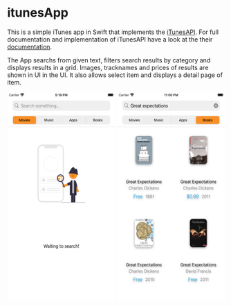 # itunesApp

This is a simple iTunes app in Swift that implements the [iTunesAPI](https://developer.apple.com/library/archive/documentation/AudioVideo/Conceptual/iTuneSearchAPI/index.html#//apple_ref/doc/uid/TP40017632-CH3-SW1). For full documentation and implementation of iTunesAPI have a look at the their [documentation](https://developer.apple.com/library/archive/documentation/AudioVideo/Conceptual/iTuneSearchAPI/Searching.html#//apple_ref/doc/uid/TP40017632-CH5-SW1). 


The App searchs from given text, filters search results by category and displays results in a grid. Images, tracknames and prices of results are shown in UI  in the UI. 
It also allows select item and displays a detail page of item.


<img src="https://github.com/tubanury/itunesApp/blob/main/ScreenShots/startPage.png" width="250" height="480"> <img src="https://github.com/tubanury/itunesApp/blob/main/ScreenShots/books.png" width="250" height="480">



